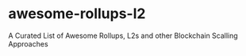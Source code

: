 # awesome-rollups-l2
A Curated List of Awesome Rollups, L2s and other Blockchain Scalling Approaches
